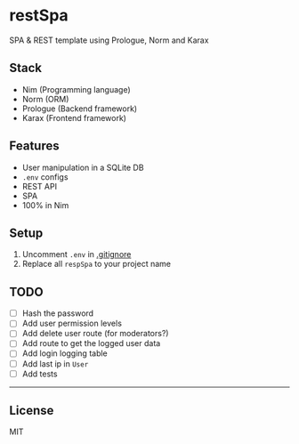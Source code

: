 # restSpa

SPA & REST template using Prologue, Norm and Karax

## Stack

- Nim (Programming language)
- Norm (ORM)
- Prologue (Backend framework)
- Karax (Frontend framework)

## Features

- User manipulation in a SQLite DB
- `.env` configs
- REST API
- SPA
- 100% in Nim

## Setup

1. Uncomment `.env` in [.gitignore](.gitignore)
2. Replace all `respSpa` to your project name

## TODO

- [ ] Hash the password
- [ ] Add user permission levels
- [ ] Add delete user route (for moderators?)
- [ ] Add route to get the logged user data
- [ ] Add login logging table
- [ ] Add last ip in `User`
- [ ] Add tests

---

## License

MIT
